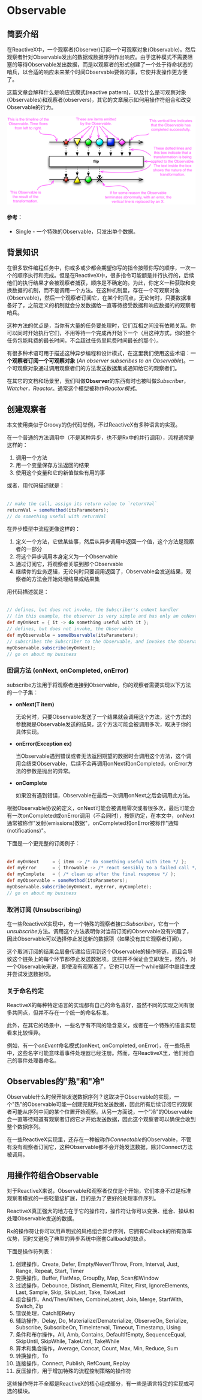 Observable
======

## 简要介绍

在ReactiveX中，一个观察者(Observer)订阅一个可观察对象(Observable)。然后观察者针对Observable发出的数据或数据序列作出响应。由于这种模式不需要阻塞的等待Observable发出数据，而是以观察者的形式创建了一个处于待命状态的哨兵，以合适的响应未来某个时间Observable要做的事，它使并发操作更方便了。

这篇文章会解释什么是响应式模式(reactive pattern)，以及什么是可观察对象(Observables)和观察者(observers)，其它的文章展示如何用操作符组合和改变Observable的行为。

![Observable](images/legend.png)

#### 参考：

* Single - 一个特殊的Observable，只发出单个数据。


## 背景知识

在很多软件编程任务中，你或多或少都会期望你写的指令按照你写的顺序，一次一个的顺序执行和完成。但是在ReactiveX中，很多指令可能额是并行执行的，后续他们的执行结果才会被观察者捕获，顺序是不确定的。为此，你定义一种获取和变换数据的机制，而不是调用一个方法。在这种机制里，存在一个可观察对象(Observable)，然后一个观察者订阅它，在某个时间点，无论何时，只要数据准备好了，之前定义的机制就会分发数据给一直等待接受数据和响应数据的的观察者哨兵。

这种方法的优点是，当你有大量的任务要处理时，它们互相之间没有依赖关系。你可以同时开始执行它们，不用等待一个完成再开始下一个（用这种方式，你的整个任务包能耗费的最长时间，不会超过任务里耗费时间最长的那个）。

有很多种术语可用于描述这种异步编程和设计模式，在这里我们使用这些术语：**一个观察者订阅一个可观察对象** (*An observer subscribes to an Observable*)。一个可观察对象通过调用观察者们的方法发送数据集或通知给它的观察者们。

在其它的文档和场景里，我们叫做**Observer**的东西有时也被叫做*Subscriber*，*Watcher*，*Reactor*。通常这个模型被称作*Reactor模式*。


## 创建观察者

本文使用类似于Groovy的伪代码举例，不过ReactiveX有多种语言的实现。

在一个普通的方法调用中（不是某种异步，也不是Rx中的并行调用），流程通常是这样的：

1. 调用一个方法
2. 用一个变量保存方法返回的结果
3. 使用这个变量和它的新值做些有用的事

或者，用代码描述就是：

```groovy

// make the call, assign its return value to `returnVal`
returnVal = someMethod(itsParameters);
// do something useful with returnVal

```

在异步模型中流程更像这样的：

1. 定义一个方法，它做某些事，然后从异步调用中返回一个值，这个方法是观察者的一部分
2. 将这个异步调用本身定义为一个Observable
3. 通过订阅它，将观察者关联到那个Observable
4. 继续你的业务逻辑，无论何时只要调用返回了，Observable会发送结果，观察者的方法会开始处理结果或结果集

用代码描述就是：

```groovy

// defines, but does not invoke, the Subscriber's onNext handler
// (in this example, the observer is very simple and has only an onNext handler)
def myOnNext = { it -> do something useful with it };
// defines, but does not invoke, the Observable
def myObservable = someObservable(itsParameters);
// subscribes the Subscriber to the Observable, and invokes the Observable
myObservable.subscribe(myOnNext);
// go on about my business

```


### 回调方法 (onNext, onCompleted, onError)

subscribe方法用于将观察者连接到Observable，你的观察者需要实现以下方法的一个子集：

* **onNext(T item)**

	无论何时，只要Observable发送了一个结果就会调用这个方法，这个方法的参数就是Observable发送的结果，这个方法可能会被调用多次，取决于你的具体实现。
	
* **onError(Exception ex)**

	当Observable遇到错误或者无法返回期望的数据时会调用这个方法，这个调用会结束Observable，后续不会再调用onNext和onCompleted，onError方法的参数是抛出的异常。
	
* **onComplete**

	如果没有遇到错误，Observable在最后一次调用onNext之后会调用此方法。
	
根据Observable协议的定义，onNext可能会被调用零次或者很多次，最后可能会有一次onCompleted或onError调用（不会同时），按照约定，在本文中，onNext通常被称作"发射(emissions)数据"，onCompleted和onError被称作"通知(notifications)"。

下面是一个更完整的订阅例子：

```groovy

def myOnNext     = { item -> /* do something useful with item */ };
def myError      = { throwable -> /* react sensibly to a failed call */ };
def myComplete   = { /* clean up after the final response */ };
def myObservable = someMethod(itsParameters);
myObservable.subscribe(myOnNext, myError, myComplete);
// go on about my business

```

### 取消订阅 (Unsubscribing)

在一些ReactiveX实现中，有一个特殊的观察者接口*Subscriber*，它有一个*unsubscribe*方法。调用这个方法表明你对当前订阅的Observable没有兴趣了，因此Observable可以选择停止发送新的数据项（如果没有其它观察者订阅）。

这个取消订阅的结果会层叠传递给应用到这个Observable的操作符链，而且会导致这个链条上的每个环节都停止发送数据项。这些并不保证会立即发生，然而，对一个Observable来说，即使没有观察者了，它也可以在一个while循环中继续生成并尝试发送数据项。

### 关于命名约定

ReactiveX的每种特定语言的实现都有自己的命名喜好，虽然不同的实现之间有很多共同点，但并不存在一个统一的命名标准。

此外，在其它的场景中，一些名字有不同的隐含意义，或者在一个特殊的语言实现看来比较怪异。

例如，有一个*onEvent*命名模式(onNext, onCompleted, onError)，在一些场景中，这些名字可能意味着事件处理器已经注册。然而，在ReactiveX里，他们给自己的事件处理器命名。


## Observables的"热"和"冷"

Observable什么时候开始发送数据序列？这取决于Observable的实现，一个"热"的Observable可能一创建完就开始发送数据，因此所有后续订阅它的观察者可能从序列中间的某个位置开始观察。从另一方面说，一个"冷"的Observable会一直等待知道有观察者订阅它才开始发送数据，因此这个观察者可以确保会收到整个数据序列。

在一些ReactiveX实现里，还存在一种被称作*Connectable*的Observable，不管有没有观察者订阅它，这种Observable都不会开始发送数据，除非Connect方法被调用。

## 用操作符组合Observable

对于ReactiveX来说，Observable和观察者仅仅是个开始，它们本身不过是标准观察者模式的一些轻量级扩展，目的是为了更好的处理事件序列。

ReactiveX真正强大的地方在于它的操作符，操作符让你可以变换、组合、操纵和处理Observable发送的数据。

Rx的操作符让你可以用声明式的风格组合异步序列，它拥有Callback的所有效率优势，同时又避免了典型的异步系统中嵌套Callback的缺点。

下面是操作符列表：

1. 创建操作，Create, Defer, Empty/Never/Throw, From, Interval, Just, Range, Repeat, Start, Timer
2. 变换操作，Buffer, FlatMap, GroupBy, Map, Scan和Window
3. 过滤操作，Debounce, Distinct, ElementAt, Filter, First, IgnoreElements, Last, Sample, Skip, SkipLast, Take, TakeLast
4. 组合操作，And/Then/When, CombineLatest, Join, Merge, StartWith, Switch, Zip
5. 错误处理，Catch和Retry
6. 辅助操作，Delay, Do, Materialize/Dematerialize, ObserveOn, Serialize, Subscribe, SubscribeOn, TimeInterval, Timeout, Timestamp, Using
7. 条件和布尔操作，All, Amb, Contains, DefaultIfEmpty, SequenceEqual, SkipUntil, SkipWhile, TakeUntil, TakeWhile
8. 算术和集合操作，Average, Concat, Count, Max, Min, Reduce, Sum
9. 转换操作，To
10. 连接操作，Connect, Publish, RefCount, Replay
11. 反压操作，用于增加特殊的流程控制策略的操作符

这些操作符并不全都是ReactiveX的核心组成部分，有一些是语言特定的实现或可选的模块。
